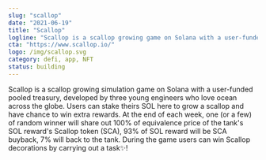 ```yaml
---
slug: "scallop"
date: "2021-06-19"
title: "Scallop"
logline: "Scallop is a scallop growing game on Solana with a user-funded pooled treasury!"
cta: "https://www.scallop.io/"
logo: /img/scallop.svg
category: defi, app, NFT
status: building
---
```


Scallop is a scallop growing simulation game on Solana with a user-funded pooled treasury, developed by three young engineers who love ocean across the globe. Users can stake theirs SOL here to grow a scallop and have chance to win extra rewards. At the end of each week, one (or a few) of random winner will share out 100% of equivalence price of the tank's SOL reward's Scallop token (SCA), 93% of SOL reward will be SCA buyback, 7% will back to the tank. During the game users can win Scallop decorations by carrying out a task✨!
